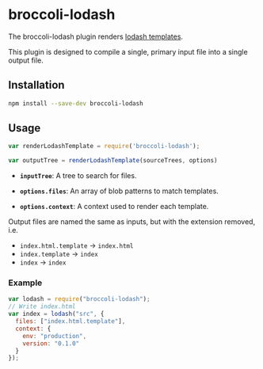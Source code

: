 # broccoli-lodash

The broccoli-lodash plugin renders [lodash templates](https://lodash.com/docs/#template).

This plugin is designed to compile a single, primary input file
into a single output file.

## Installation

```bash
npm install --save-dev broccoli-lodash
```

## Usage

```js
var renderLodashTemplate = require('broccoli-lodash');

var outputTree = renderLodashTemplate(sourceTrees, options)
```

* **`inputTree`**: A tree to search for files.

* **`options.files`**: An array of blob patterns to match templates.

* **`options.context`**: A context used to render each template.

Output files are named the same as inputs, but with the extension removed, i.e.

- `index.html.template` → `index.html`
- `index.template` → `index`
- `index` → `index`

### Example

```js
var lodash = require("broccoli-lodash");
// Write index.html
var index = lodash("src", {
  files: ["index.html.template"],
  context: {
    env: "production",
    version: "0.1.0"
  }
});
```
